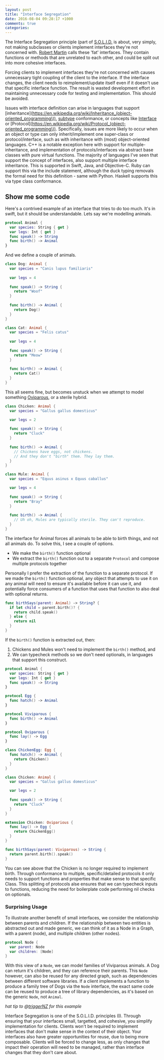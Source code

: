 ```yaml
---
layout: post
title: "Interface Segregation"
date: 2016-08-04 09:28:17 +1000
comments: true
categories: 
---
```

The Interface Segregation principle (part of [S.O.L.I.D.](https://en.wikipedia.org/wiki/SOLID_(object-oriented_design\))) is about, very simply, not making subclasses or clients implement interfaces they're not concerned with. [Robert Martin](https://drive.google.com/a/simplemachines.com.au/file/d/0BwhCYaYDn8EgOTViYjJhYzMtMzYxMC00MzFjLWJjMzYtOGJiMDc5N2JkYmJi/view) calls these 'fat' interfaces. They contain functions or methods that are unrelated to each other, and could be split out into more cohesive interfaces.

Forcing clients to implement interfaces they're not concerned with causes unnecessary tight coupling of the client to the interface. If the interface changes, the client needs to reimplement/update itself even if it doesn't use that specific interface function. The result is wasted development effort in maintaining unnecessary code for testing and implementation. This should be avoided.

Issues with interface definition can arise in languages that support [inheritance](https://en.wikipedia.org/wiki/Inheritance_(object-oriented_programming\)), [subtype](https://en.wikipedia.org/wiki/Subtyping) conformance, or concepts like [Interface](https://en.wikipedia.org/wiki/Interface_%28Java%29) or [Protocol](https://en.wikipedia.org/wiki/Protocol_(object-oriented_programming\)). Specifically, issues are more likely to occur when an object or type can only inherit/implement one super-class or protocol/interface, such as with inheritance with (most) object-oriented languages. C++ is a notable exception here with support for multiple-inheritance, and implementation of protocols/interfaces via abstract base classes with pure virtual functions. The majority of languages I've seen that support the concept of interfaces, also support multiple interface inheritance. This is supported in Swift, Java, and Objective-C. Ruby can support this via the include statement, although the duck typing removals the formal need for this definition - same with Python. Haskell supports this via type class conformance.

## Show me some code

Here's a contrived example of an interface that tries to do too much. It's in swift, but it should be understandable. Lets say we're modelling animals.

```swift
protocol Animal {
  var species: String { get }
  var legs: Int { get }
  func speak() -> String
  func birth() -> Animal
}
```

And we define a couple of animals.

```swift
class Dog: Animal {
  var species = "Canis lupus familiaris"
  
  var legs = 4
  
  func speak() -> String {
    return "Woof"
  }
  
  func birth() -> Animal {
    return Dog()
  }
}

class Cat: Animal {
  var species = "Felis catus"
  
  var legs = 4
  
  func speak() -> String {
    return "Meow"
  }
  
  func birth() -> Animal {
    return Cat()
  }
}
```

This all seems fine, but becomes unstuck when we attempt to model something [Oviparous](https://en.wikipedia.org/wiki/Oviparity), or a sterile hybrid.

```swift
class Chicken: Animal {
  var species = "Gallus gallus domesticus"

  var legs = 2
  
  func speak() -> String {
    return "Cluck"
  }
  
  func birth() -> Animal {
    // Chickens have eggs, not chickens. 
    // And they don't "birth" them. They lay them.
  }
}

class Mule: Animal {
  var species = "Equus asinus x Equus caballus"

  var legs = 4
  
  func speak() -> String {
    return "Bray"
  }
  
  func birth() -> Animal {
    // Uh oh, Mules are typically sterile. They can't reproduce.
  }
}
```

The interface for Animal forces all animals to be able to birth things, and not all animals do. To solve this, I see a couple of options.

- We make the `birth()` function optional
- We extract the `birth()` function out to a separate `Protocol` and compose multiple protocols together

Personally I prefer the extraction of the function to a separate protocol. If we made the `birth()` function optional, any object that attempts to use it on any animal will need to ensure it's available before it can use it, and potentially force consumers of a function that uses that function to also deal with optional returns.

```swift
func birthSays(parent: Animal) -> String? {
  if let child = parent.birth()? {
    return child.speak()
  } else {
    return nil
  }
}
```

If the `birth()` function is extracted out, then:

1. Chickens and Mules won't need to implement the `birth()` method, and
2. We can typecheck methods so we don't need optionals, in languages that support this construct.

```swift
protocol Animal {
  var species: String { get }
  var legs: Int { get }
  func speak() -> String
}

protocol Egg {
  func hatch() -> Animal
}

protocol Viviparous {
  func birth() -> Animal
}

protocol Oviparous {
  func lay() -> Egg
}

class ChickenEgg: Egg {
  func hatch() -> Animal {
    return Chicken()
  }
}

class Chicken: Animal {
  var species = "Gallus gallus domesticus"

  var legs = 2
  
  func speak() -> String {
    return "Cluck"
  }
}

extension Chicken: Oviparious {
  func lay() -> Egg {
    return ChickenEgg()
  }
}

func birthSays(parent: Viviparous) -> String {
  return parent.birth().speak()
}
```

You can see above that the Chicken is no longer required to implement birth. Through conformance to multiple, specific/detailed protocols it only needs to support functions and properties that make sense to that specific Class. This splitting of protocols alse ensures that we can typecheck inputs to functions, reducing the need for boilerplate code performing nil checks on optionals.

### Surprising Usage

To illustrate another benefit of small interfaces, we consider the relationship between parents and children. If the relationship between two entities is abstracted out and made generic, we can think of it as a Node in a Graph, with a parent (node), and multiple children (other nodes).

```swift
protocol Node {
  var parent: Node
  var children: [Node]
}
```

With this view of a `Node`, we can model families of Viviparous animals. A Dog can return it's children, and they can reference their parents. This `Node` however, can also be reused for any directed graph, such as dependencies between different software libraries. If a client implements a function to produce a family tree of Dogs via the `Node` interface, the exact same code can be reused to produce a tree of library dependencies, as it's based on the generic `Node`, not `Animal`.

_hat tip to @[triggerNZ](https://twitter.com/triggernz) for this example_

Interface Segregation is one of the S.O.L.I.D. principles (I). Through ensuring that your interfaces small, targetted, and cohesive, you simplify implementation for clients. Clients won't be required to implement interfaces that don't make sense in the context of their object. Your interfaces also have greater opportunities for reuse, due to being more composable. Clients will be forced to change less, as only changes that impact their operation will need to be managed, rather than interface changes that they don't care about. 
